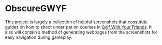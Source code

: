 # ObscureGWYF
This project is largely a collection of helpful screenshots that constitute guides on how to shoot under par on courses in [Golf With Your Friends](https://store.steampowered.com/app/431240/). It also will contain a method of generating webpages from the screenshots for easy navigation during gameplay.